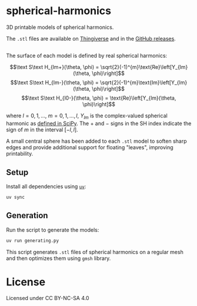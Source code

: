 # spherical-harmonics

3D printable models of spherical harmonics.

The `.stl` files are available on [Thingiverse](https://www.thingiverse.com/thing:7077370) and in the [GitHub releases](https://github.com/djiboshin/spherical-harmonics/releases).

## 
The surface of each model is defined by real spherical harmonics:

$$\text S\text H_{lm+}(\theta, \phi) = \sqrt{2}(-1)^{m}\text{Re}\left[Y_{lm}(\theta, \phi)\right]$$
$$\text S\text H_{lm-}(\theta, \phi) = \sqrt{2}(-1)^{m}\text{Im}\left[Y_{lm}(\theta, \phi)\right]$$
$$\text S\text H_{l0-}(\theta, \phi) = \text{Re}\left[Y_{lm}(\theta, \phi)\right]$$

where $l=0,1,\dots$, $m=0,1,\dots,l$, $Y_{lm}$ is the complex-valued spherical harmonic as [defined in SciPy](https://docs.scipy.org/doc/scipy/reference/generated/scipy.special.sph_harm_y.html#scipy.special.sph_harm_y).
The $+$ and $-$ signs in the $\text{SH}$ index indicate the sign of $m$ in the interval $[-l, l]$.

A small central sphere has been added to each `.stl` model to soften sharp edges and provide additional support for floating "leaves", improving printability.

## Setup

Install all dependencies using [`uv`](https://github.com/astral-sh/uv):
```bash
uv sync
```

## Generation

Run the script to generate the models:
```bash
uv run generating.py
```
This script generates `.stl` files of spherical harmonics on a regular mesh and then optimizes them using `gmsh` library.

# License
Licensed under CC BY-NC-SA 4.0
